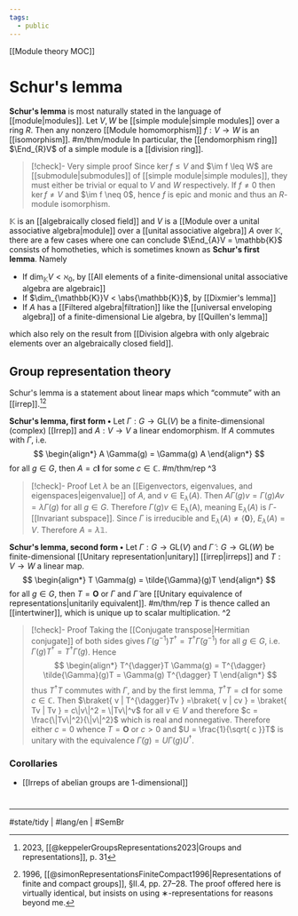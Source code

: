 ```yaml
---
tags:
  - public
---
```

[[Module theory MOC]]
# Schur's lemma

**Schur's lemma** is most naturally stated in the language of [[module|modules]].
Let $V,W$ be [[simple module|simple modules]] over a ring $R$.
Then any nonzero [[Module homomorphism]] $f : V \to W$ is an [[isomorphism]]. #m/thm/module 
In particular, the [[endomorphism ring]] $\End_{R}V$ of a simple module is a [[division ring]].

> [!check]- Very simple proof
> Since $\ker f \leq V$ and $\im f \leq W$ are [[submodule|submodules]] of [[simple module|simple modules]],
> they must either be trivial or equal to $V$ and $W$ respectively.
> If $f \neq 0$ then $\ker f \neq V$ and $\im f \neq 0$, hence $f$ is epic and monic and thus an $R$-module isomorphism. <span class="QED"/>

$\mathbb{K}$ is an [[algebraically closed field]] and $V$ is a [[Module over a unital associative algebra|module]] over a [[unital associative algebra]] $A$ over $\mathbb{K}$, there are a few cases where
one can conclude $\End_{A}V = \mathbb{K}$ consists of homotheties, which is sometimes known as **Schur's first lemma**.
Namely

- If $\dim_{\mathbb{K}} V < \aleph_{0}$, by [[All elements of a finite-dimensional unital associative algebra are algebraic]]
- If $\dim_{\mathbb{K}}V < \abs{\mathbb{K}}$, by [[Dixmier's lemma]]
- If $A$ has a [[Filtered algebra|filtration]] like the [[universal enveloping algebra]] of a finite-dimensional Lie algebra, by [[Quillen's lemma]]

which also rely on the result from [[Division algebra with only algebraic elements over an algebraically closed field]].

## Group representation theory

Schur's lemma is a statement about linear maps which “commute” with an [[irrep]].[^kep][^sim]

[^kep]: 2023, [[@keppelerGroupsRepresentations2023|Groups and representations]], p. 31
[^sim]: 1996, [[@simonRepresentationsFiniteCompact1996|Representations of finite and compact groups]], §II.4, pp. 27–28. The proof offered here is virtually identical, but insists on using ∗-representations for reasons beyond me.

**Schur's lemma, first form •**
Let $\Gamma : G \to \mathrm{GL}(V)$ be a finite-dimensional (complex) [[Irrep]]
and $A : V \to V$ a linear endomorphism.
If $A$ commutes with $\Gamma$, i.e.
$$
\begin{align*}
A \Gamma(g) = \Gamma(g) A
\end{align*}
$$
for all $g \in G$, then $A = c \mathbf{I}$ for some $c \in \mathbb{C}$. #m/thm/rep ^3

> [!check]- Proof
> Let $\lambda$ be an [[Eigenvectors, eigenvalues, and eigenspaces|eigenvalue]] of $A$, and $v \in \mathrm{E}_{\lambda}(A)$.
> Then $A\Gamma(g)v = \Gamma(g)Av = \lambda\Gamma(g)$ for all $g \in G$.
> Therefore $\Gamma(g)v \in \mathrm{E_{\lambda}(A)}$, meaning $\mathrm{E}_{\lambda}(A)$ is $\Gamma$-[[Invariant subspace]].
> Since $\Gamma$ is irreducible and $\mathrm{E}_{\lambda}(A) \neq \{ \mathbf 0 \}$, $E_{\lambda}(A) = V$.
> Therefore $A = \lambda \mathbb{1}$.
> <span class="QED"/>

**Schur's lemma, second form •**
Let $\Gamma : G \to \mathrm{GL}(V)$ and $\tilde{\Gamma} : G \to \mathrm{GL}(W)$ be finite-dimensional [[Unitary representation|unitary]] [[irrep|irreps]] 
and $T : V \to W$ a linear map.
$$
\begin{align*}
T \Gamma(g) = \tilde{\Gamma}(g)T
\end{align*}
$$
for all $g \in G$,
then $T = \mathbf{O}$ or $\Gamma$ and $\tilde{\Gamma}$ are [[Unitary equivalence of representations|unitarily equivalent]]. #m/thm/rep
$T$ is thence called an [[intertwiner]], which is unique up to scalar multiplication. ^2

> [!check]- Proof
> Taking the [[Conjugate transpose|Hermitian conjugate]] of both sides gives $\Gamma(g^{-1})T^{\dagger} = T^{\dagger} \tilde{\Gamma}(g^{-1})$ for all $g \in G$,
> i.e. $\Gamma(g)T^{\dagger} = T^{\dagger} \tilde{\Gamma}(g)$.
> Hence
> $$
> \begin{align*}
> T^{\dagger}T \Gamma(g) = T^{\dagger} \tilde{\Gamma}(g)T = \Gamma(g) T^{\dagger} T
> \end{align*}
> $$
> thus $T^{\dagger}T$ commutes with $\Gamma$,
> and by the first lemma, $T^{\dagger}T = c\mathbf{I}$ for some $c \in \mathbb{C}$.
> Then $\braket{ v | T^{\dagger}Tv } =\braket{ v | cv } = \braket{ Tv | Tv } = c\|v\|^2 = \|Tv\|^v$ for all $v \in V$ and therefore $c = \frac{\|Tv\|^2}{\|v\|^2}$ which is real and nonnegative.
> Therefore either $c = 0$ whence $T = \mathbf{O}$
> or $c > 0$ and $U = \frac{1}{\sqrt{ c }}T$ is unitary with the equivalence $\tilde{\Gamma}(g) = U\Gamma(g)U^{\dagger}$.
> <span class="QED"/>

### Corollaries

- [[Irreps of abelian groups are 1-dimensional]]


#
---
#state/tidy | #lang/en | #SemBr
